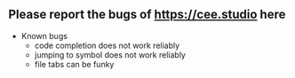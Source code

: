 ## Please report the bugs of https://cee.studio here

* Known bugs
  - code completion does not work reliably
  - jumping to symbol does not work reliably
  - file tabs can be funky

